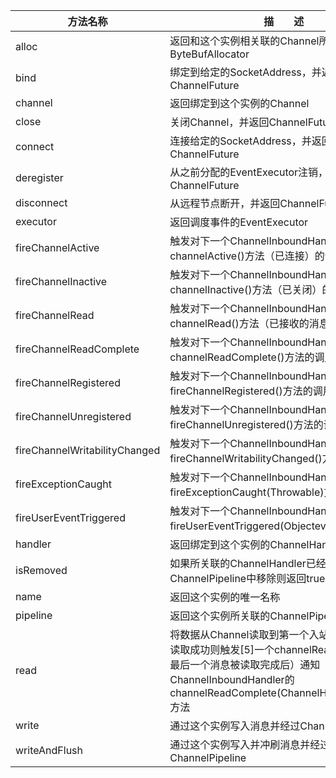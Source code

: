 |方法名称|描　　述|
|---|---|
|alloc|返回和这个实例相关联的Channel所配置的ByteBufAllocator|
|bind|绑定到给定的SocketAddress，并返回ChannelFuture|
|channel|返回绑定到这个实例的Channel|
|close|关闭Channel，并返回ChannelFuture|
|connect|连接给定的SocketAddress，并返回ChannelFuture|
|deregister|从之前分配的EventExecutor注销，并返回ChannelFuture|
|disconnect|从远程节点断开，并返回ChannelFuture|
|executor|返回调度事件的EventExecutor|
|fireChannelActive|触发对下一个ChannelInboundHandler上的channelActive()方法（已连接）的调用|
|fireChannelInactive|触发对下一个ChannelInboundHandler上的channelInactive()方法（已关闭）的调用|
|fireChannelRead|触发对下一个ChannelInboundHandler上的channelRead()方法（已接收的消息）的调用|
|fireChannelReadComplete|触发对下一个ChannelInboundHandler上的channelReadComplete()方法的调用|
|fireChannelRegistered|触发对下一个ChannelInboundHandler上的fireChannelRegistered()方法的调用|
|fireChannelUnregistered|触发对下一个ChannelInboundHandler上的fireChannelUnregistered()方法的调用|
|fireChannelWritabilityChanged|触发对下一个ChannelInboundHandler上的fireChannelWritabilityChanged()方法的调用|
|fireExceptionCaught|触发对下一个ChannelInboundHandler上的fireExceptionCaught(Throwable)方法的调用|
|fireUserEventTriggered|触发对下一个ChannelInboundHandler上的fireUserEventTriggered(Objectevt)方法的调用|
|handler|返回绑定到这个实例的ChannelHandler|
|isRemoved|如果所关联的ChannelHandler已经被从ChannelPipeline中移除则返回true|
|name|返回这个实例的唯一名称|
|pipeline|返回这个实例所关联的ChannelPipeline|
|read|将数据从Channel读取到第一个入站缓冲区；如果读取成功则触发[5]一个channelRead事件，并（在最后一个消息被读取完成后）通知ChannelInboundHandler的channelReadComplete(ChannelHandlerContext)方法|
|write|通过这个实例写入消息并经过ChannelPipeline|
|writeAndFlush|通过这个实例写入并冲刷消息并经过ChannelPipeline|